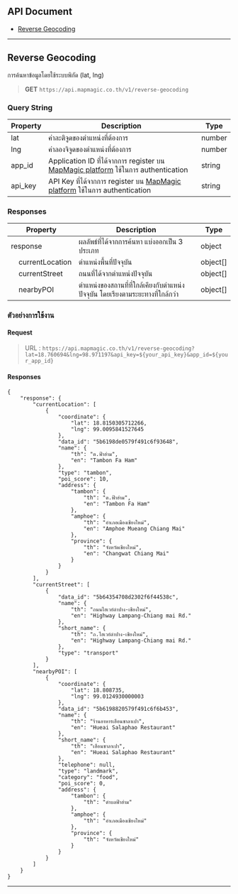 ## API Document

* [Reverse Geocoding](#reverse-geocoding)

---

## Reverse Geocoding

การค้นหาข้อมูลโดยใช้ระบบพิกัด (lat, lng)

> **GET** `https://api.mapmagic.co.th/v1/reverse-geocoding`

### Query String
| Property | Description | Type |
|----------|-------------|------|
| lat | ค่าละติจูดของตำแหน่งที่ต้องการ | number |
| lng | ค่าลองจิจูดของตำแหน่งที่ต้องการ | number |
| app_id | Application ID ที่ได้จากการ register บน [MapMagic platform](https://developers.mapmagic.co.th/auth/signin) ใช้ในการ authentication | string | - |
| api_key | API Key ที่ได้จากการ register บน [MapMagic platform](https://developers.mapmagic.co.th/auth/signin) ใช้ในการ authentication | string | - |

### Responses
| Property | Description | Type |
|----------|-------------|------|
| response | ผลลัพธ์ที่ได้จากการค้นหา แบ่งออกเป็น 3 ประเภท | object |
| &nbsp;&nbsp;&nbsp;&nbsp;currentLocation | ตำแหน่งพื้นที่ปัจจุบัน | object[] |
| &nbsp;&nbsp;&nbsp;&nbsp;currentStreet | ถนนที่ได้จากตำแหน่งปัจจุบัน | object[] |
| &nbsp;&nbsp;&nbsp;&nbsp;nearbyPOI |  ตำแหน่งของสถานที่ที่ใกล้เคียงกับตำแหน่งปัจจุบัน โดยเรียงตามระยะทางที่ใกล้กว่า | object[] |

### ตัวอย่างการใช้งาน
#### Request

> URL : `https://api.mapmagic.co.th/v1/reverse-geocoding?lat=18.760694&lng=98.971197&api_key=${your_api_key}&app_id=${your_app_id}`

#### Responses

```
{
    "response": {
        "currentLocation": [
            {
                "coordinate": {
                    "lat": 18.8150305712266,
                    "lng": 99.0095841527645
                },
                "data_id": "5b6198de0579f491c6f93648",
                "name": {
                    "th": "ต.ฟ้าฮ่าม",
                    "en": "Tambon Fa Ham"
                },
                "type": "tambon",
                "poi_score": 10,
                "address": {
                    "tambon": {
                        "th": "ต.ฟ้าฮ่าม",
                        "en": "Tambon Fa Ham"
                    },
                    "amphoe": {
                        "th": "อำเภอเมืองเชียงใหม่",
                        "en": "Amphoe Mueang Chiang Mai"
                    },
                    "province": {
                        "th": "จังหวัดเชียงใหม่",
                        "en": "Changwat Chiang Mai"
                    }
                }
            }
        ],
        "currentStreet": [
            {
                "data_id": "5b64354708d2302f6f44538c",
                "name": {
                    "th": "ถนนไฮเวย์ลำปาง-เชียงใหม่",
                    "en": "Highway Lampang-Chiang mai Rd."
                },
                "short_name": {
                    "th": "ถ.ไฮเวย์ลำปาง-เชียงใหม่",
                    "en": "Highway Lampang-Chiang mai Rd."
                },
                "type": "transport"
            }
        ],
        "nearbyPOI": [
            {
                "coordinate": {
                    "lat": 18.808735,
                    "lng": 99.0124930000003
                },
                "data_id": "5b6198820579f491c6f6b453",
                "name": {
                    "th": "ร้านอาหารเฮือนซาลาเปา",
                    "en": "Hueai Salaphao Restaurant"
                },
                "short_name": {
                    "th": "เฮือนซาลาเปา",
                    "en": "Hueai Salaphao Restaurant"
                },
                "telephone": null,
                "type": "landmark",
                "category": "food",
                "poi_score": 0,
                "address": {
                    "tambon": {
                        "th": "ตำบลฟ้าฮ่าม"
                    },
                    "amphoe": {
                        "th": "อำเภอเมืองเชียงใหม่"
                    },
                    "province": {
                        "th": "จังหวัดเชียงใหม่"
                    }
                }
            }
        ]
    }
}
```
---